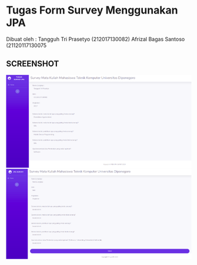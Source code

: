 # Tugas Form Survey Menggunakan JPA
Dibuat oleh :
Tangguh Tri Prasetyo (212017130082)
Afrizal Bagas Santoso (21120117130075

## SCREENSHOT
![Alt text](/1.png?raw=true "JPA")
![Alt text](/2.png?raw=true "JPA")

